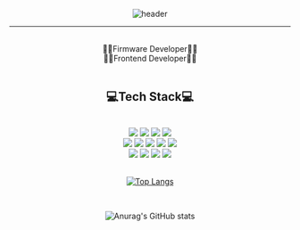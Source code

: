 <div align="center">
  

  ![header](https://capsule-render.vercel.app/api?type=transparent&text=HeeyoungChoi&fontColor=9DB1FA)
</div>
<hr/>
<br/>
<div align="center">👨‍💻Firmware Developer👨‍💻</div>
<div align="center">👨‍💻Frontend Developer👨‍💻</div>
<br/>
<h2 align="center">
  💻Tech Stack💻
</h2>
<br/>
<div align="center">
  <img src="https://img.shields.io/badge/html5-E34F26?style=for-the-badge&logo=html5&logoColor=white">
  <img src="https://img.shields.io/badge/css3-1572B6?style=for-the-badge&logo=css3&logoColor=white">
  <img src="https://img.shields.io/badge/javascript-F7DF1E?style=for-the-badge&logo=javascript&logoColor=white">
  <img src="https://img.shields.io/badge/react-61DAFB?style=for-the-badge&logo=react&logoColor=white">
</div>
<div align="center">
  <img src="https://img.shields.io/badge/git-F05032?style=for-the-badge&logo=git&logoColor=white">
  <img src="https://img.shields.io/badge/gitkraken-179287?style=for-the-badge&logo=gitkraken&logoColor=white">
  <img src="https://img.shields.io/badge/github-181717?style=for-the-badge&logo=github&logoColor=white">
  <img src="https://img.shields.io/badge/notion-000000?style=for-the-badge&logo=notion&logoColor=white">
  <img src="https://img.shields.io/badge/figma-F24E1E?style=for-the-badge&logo=figma&logoColor=white">
</div>
<div align="center">
  <img src="https://img.shields.io/badge/c-A8B9CC?style=for-the-badge&logo=c&logoColor=white">
  <img src="https://img.shields.io/badge/c++-00599C?style=for-the-badge&logo=cplusplus&logoColor=white">
  <img src="https://img.shields.io/badge/arduino-00878F?style=for-the-badge&logo=arduino&logoColor=white">
  <img src="https://img.shields.io/badge/python-3776AB?style=for-the-badge&logo=python&logoColor=white">
</div>
<br/>
<div align="center">

  [![Top Langs](https://github-readme-stats.vercel.app/api/top-langs/?username=downpour07&layout=compact)](https://github.com/downpour07/github-readme-stats)
</div>
<br/>
<div align="center">

  ![Anurag's GitHub stats](https://github-readme-stats.vercel.app/api?username=downpour07&show_icons=true&theme=radical)
</div>
